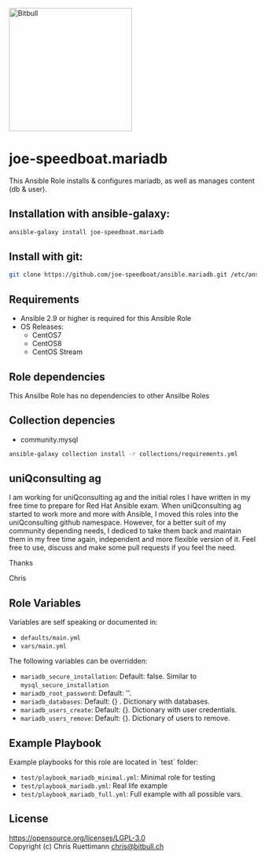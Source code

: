 <a href="https://www.bitbull.ch"><img src="https://www.bitbull.ch/wiki/images/teamwork-trans.png" alt="Bitbull" width="250px"/></a>

# joe-speedboat.mariadb
This Ansible Role installs & configures mariadb, as well as manages content (db & user).

## Installation with ansible-galaxy:
```bash
ansible-galaxy install joe-speedboat.mariadb
```

## Install with git:
```bash
git clone https://github.com/joe-speedboat/ansible.mariadb.git /etc/ansible/roles/joe-speedboat.mariadb
```

## Requirements
* Ansible 2.9 or higher is required for this Ansible Role
* OS Releases:
  * CentOS7
  * CentOS8
  * CentOS Stream

## Role dependencies
This Ansilbe Role has no dependencies to other Ansilbe Roles


## Collection depencies
* community.mysql
```bash
ansible-galaxy collection install -r collections/requirements.yml
```

## uniQconsulting ag
I am working for uniQconsulting ag and the initial roles I have written in my free time to prepare for Red Hat Ansible exam.
When uniQconsulting ag started to work more and more with Ansible, I moved this roles into the uniQconsulting github namespace.
However, for a better suit of my community depending needs, I dediced to take them back and maintain them in my free time again, independent and more flexible version of it.
Feel free to use, discuss and make some pull requests if you feel the need.

Thanks

Chris

## Role Variables
Variables are self speaking or documented in:   
* `defaults/main.yml`
* `vars/main.yml`

The following variables can be overridden:
 * `mariadb_secure_installation`: Default: false. Similar to `mysql_secure_installation`
 * `mariadb_root_password`: Default: ''.
 * `mariadb_databases`: Default: {} . Dictionary with databases.
 * `mariadb_users_create`: Default: {}. Dictionary with user credentials.
 * `mariadb_users_remove`: Default: {}. Dictionary of users to remove.

## Example Playbook
Example playbooks for this role are located in ´test´ folder:
* `test/playbook_mariadb_minimal.yml`: Minimal role for testing
* `test/playbook_mariadb.yml`: Real life example
* `test/playbook_mariadb_full.yml`: Full example with all possible vars.  

## License
https://opensource.org/licenses/LGPL-3.0    
Copyright (c) Chris Ruettimann <chris@bitbull.ch>

